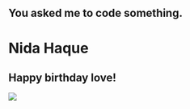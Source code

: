 <!-- ## About Me -->
<!-- Nida is passionate about problem solving and delivering real-time practical solutions. She is keen in domains like public policies, government reforms, public-private partnerships, strategizing cities, financial and risk assessment for infrastructure projects. She is currently working on urban mobility, real estate assessments, land monetization strategies & tourism focussed masterplans.

She has completed her Masters in Urban & Regional Planning (infrastructure) from CEPT University. -->

## You asked me to code something.

# Nida Haque

## Happy birthday love!
![](https://www.happybirthdaymsg.com/wp-content/uploads/2017/12/Birthday-wish-friends-husband.jpg)